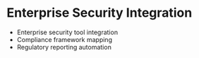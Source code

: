 # Enterprise Security Integration
- Enterprise security tool integration
- Compliance framework mapping
- Regulatory reporting automation
